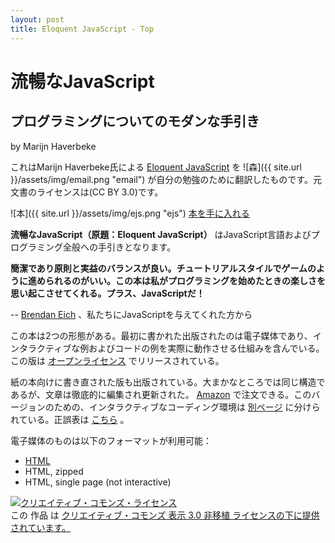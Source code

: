 ```yaml
---
layout: post
title: Eloquent JavaScript - Top
---
```


流暢なJavaScript
================

プログラミングについてのモダンな手引き
--------------------------------------

by Marijn Haverbeke

これはMarijn Haverbeke氏による [Eloquent JavaScript](http://eloquentjavascript.net/) を ![森]({{ site.url }}/assets/img/email.png "email") が自分の勉強のために翻訳したものです。元文書のライセンスは(CC BY 3.0)です。

![本]({{ site.url }}/assets/img/ejs.png "ejs")
[本を手に入れる](http://www.amazon.com/gp/product/1593272820?ie=UTF8&tag=marijhaver-20&linkCode=as2&camp=1789&creative=9325&creativeASIN=1593272820)

**流暢なJavaScript（原題：Eloquent JavaScript）** はJavaScript言語およびプログラミング全般への手引きとなります。

**簡潔であり原則と実益のバランスが良い。チュートリアルスタイルでゲームのように進められるのがいい。この本は私がプログラミングを始めたときの楽しさを思い起こさせてくれる。プラス、JavaScriptだ！**

-- [Brendan Eich](http://brendaneich.com) 、私たちにJavaScriptを与えてくれた方から

この本は2つの形態がある。最初に書かれた出版されたのは電子媒体であり、インタラクティブな例およびコードの例を実際に動作させる仕組みを含んでいる。この版は [オープンライセンス](http://creativecommons.org/licenses/by/3.0/) でリリースされている。

紙の本向けに書き直された版も出版されている。大まかなところでは同じ構造であるが、文章は徹底的に編集され更新された。 [Amazon](http://www.amazon.com/Eloquent-JavaScript-Marijn-Haverbeke/dp/1593272820) で注文できる。このバージョンのための、インタラクティブなコーディング環境は [別ページ](http://eloquentjavascript.net/paper.html) に分けられている。正誤表は [こちら](http://eloquentjavascript.net/errata.html) 。

電子媒体のものは以下のフォーマットが利用可能：

* [HTML](/contents.html)
* HTML, zipped
* HTML, single page (not interactive)

<a rel="license" href="http://creativecommons.org/licenses/by/3.0/"><img alt="クリエイティブ・コモンズ・ライセンス" style="border-width:0" src="http://i.creativecommons.org/l/by/3.0/88x31.png" /></a><br />この 作品 は <a rel="license" href="http://creativecommons.org/licenses/by/3.0/">クリエイティブ・コモンズ 表示 3.0 非移植 ライセンスの下に提供されています。</a>
